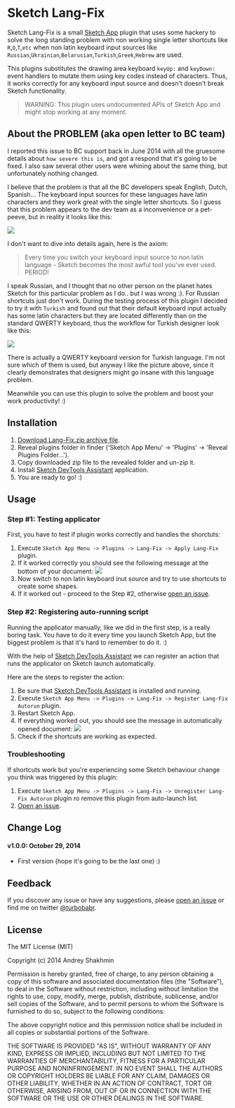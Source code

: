 Sketch Lang-Fix
===============
Sketch Lang-Fix is a small [Sketch App](http://bohemiancoding.com/sketch/) plugin that uses some hackery to solve the long standing problem with non working single letter shortcuts like `R`,`O`,`T`,`etc` when non latin keyboard input sources like `Russian`,`Ukrainian`,`Belarusian`,`Turkish`,`Greek`,`Hebrew` are used.

This plugins substitutes the drawing area keyboard `keyUp:` and `keyDown:` event handlers to mutate them using key codes instead of characters. Thus, it works correctly for any keyboard input source and doesn't doesn't break Sketch functionality.

> WARNING: This plugin uses undocumented APIs of Sketch App and might stop working at any moment.

## About the PROBLEM (aka open letter to BC team)

I reported this issue to BC support back in June 2014 with all the gruesome details about `how severe this is`, and got a respond that it's going to be fixed. I also saw several other users were whining about the same thing, but unfortunately nothing changed.

I believe that the problem is that all the BC developers speak English, Dutch, Spanish... The keyboard input sources for these languages have latin characters and they work great with the single letter shortcuts. So I guess that this problem appears to the dev team as a inconvenience or a pet-peeve, but in reality it looks like this:

<img src="https://raw.githubusercontent.com/turbobabr/sketch-lang-fix/master/docs/the_pain_is_here.png">

I don't want to dive into details again, here is the axiom:
> Every time you switch your keyboard input source to non latin language - Sketch becomes the most awful tool you've ever used. PERIOD!

I speak Russian, and I thought that no other person on the planet hates Sketch for this particular problem as I do.. but I was wrong :). For Russian shortcuts just don't work. During the testing process of this plugin I decided to try it with `Turkish` and found out that their default keyboard input actually has some latin characters but they are located differently than on the standard QWERTY keyboard, thus the workflow for Turkish designer look like this:

<img src="https://raw.githubusercontent.com/turbobabr/sketch-lang-fix/master/docs/turkish_hell_for_designers.png">

There is actually a QWERTY keyboard version for Turkish language. I'm not sure which of them is used, but anyway I like the picture above, since it clearly demonstrates that designers might go insane with this language problem.

Meanwhile you can use this plugin to solve the problem and boost your work productivity! :)

## Installation

1. [Download Lang-Fix.zip archive file](https://github.com/turbobabr/sketch-lang-fix/blob/master/dist/Lang-Fix.zip?raw=true).
2. Reveal plugins folder in finder ('Sketch App Menu' -> 'Plugins' -> 'Reveal Plugins Folder...').
3. Copy downloaded zip file to the revealed folder and un-zip it.
4. Install [Sketch DevTools Assistant](https://github.com/turbobabr/sketch-devtools-assistant) application.
5. You are ready to go! :)

## Usage

### Step #1: Testing applicator

First, you have to test if plugin works correctly and handles the shorctuts:

1. Execute `Sketch App Menu -> Plugins -> Lang-Fix -> Apply Lang-Fix` plugin.
2. If it worked correctly you should see the following message at the bottom of your document: <img src="https://raw.githubusercontent.com/turbobabr/sketch-lang-fix/master/docs/applicator_notification.png">
3. Now switch to non latin keyboard inut source and try to use shortcuts to create some shapes.
4. If it worked out - proceed to the Step #2, otherwise [open an issue](https://github.com/turbobabr/sketch-lang-fix/issues).

### Step #2: Registering auto-running script

Running the applicator manually, like we did in the first step, is a really boring task. You have to do it every time you launch Sketch App, but the biggest problem is that it's hard to remember to do it. :)

With the help of [Sketch DevTools Assistant](https://github.com/turbobabr/sketch-devtools-assistant) we can register an action that runs the applicator on Sketch launch automatically.

Here are the steps to register the action:

1. Be sure that [Sketch DevTools Assistant](https://github.com/turbobabr/sketch-devtools-assistant) is installed and running.
2. Execute `Sketch App Menu -> Plugins -> Lang-Fix -> Register Lang-Fix Autorun` plugin.
3. Restart Sketch App.
4. If everything worked out, you should see the message in automatically opened document: <img src="https://raw.githubusercontent.com/turbobabr/sketch-lang-fix/master/docs/applicator_notification.png">
5. Check if the shortcuts are working as expected.

### Troubleshooting

If shortcuts work but you're experiencing some Sketch behaviour change you think was triggered by this plugin:

1. Execute `Sketch App Menu -> Plugins -> Lang-Fix -> Unregister Lang-Fix Autorun` plugin ro remove this plugin from auto-launch list.
2. [Open an issue](https://github.com/turbobabr/sketch-lang-fix/issues).

## Change Log

#### v1.0.0: October 29, 2014
- First version (hope it's going to be the last one) :)

## Feedback

If you discover any issue or have any suggestions, please [open an issue](https://github.com/turbobabr/sketch-lang-fix/issues) or find me on twitter [@turbobabr](http://twitter.com/turbobabr).

## License

The MIT License (MIT)

Copyright (c) 2014 Andrey Shakhmin

Permission is hereby granted, free of charge, to any person obtaining a copy of this software and associated documentation files (the "Software"), to deal in the Software without restriction, including without limitation the rights to use, copy, modify, merge, publish, distribute, sublicense, and/or sell copies of the Software, and to permit persons to whom the Software is furnished to do so, subject to the following conditions:

The above copyright notice and this permission notice shall be included in all copies or substantial portions of the Software.

THE SOFTWARE IS PROVIDED "AS IS", WITHOUT WARRANTY OF ANY KIND, EXPRESS OR IMPLIED, INCLUDING BUT NOT LIMITED TO THE WARRANTIES OF MERCHANTABILITY, FITNESS FOR A PARTICULAR PURPOSE AND NONINFRINGEMENT. IN NO EVENT SHALL THE AUTHORS OR COPYRIGHT HOLDERS BE LIABLE FOR ANY CLAIM, DAMAGES OR OTHER LIABILITY, WHETHER IN AN ACTION OF CONTRACT, TORT OR OTHERWISE, ARISING FROM, OUT OF OR IN CONNECTION WITH THE SOFTWARE OR THE USE OR OTHER DEALINGS IN THE SOFTWARE.





